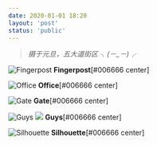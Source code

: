 ```yaml
---
date: 2020-01-01 18:20
layout: 'post'
status: 'public'
---
```


> *摄于元旦，五大道街区 ╮(－_－)╭*
 
![Fingerpost](https://cdn.pixabay.com/photo/2020/09/25/02/43/place-5600339_1280.jpg)
        **Fingerpost**[#006666 center]

![Office](https://cdn.pixabay.com/photo/2020/09/25/02/43/place-5600341_1280.jpg)
        **Office**[#006666 center]

![Gate](https://cdn.pixabay.com/photo/2020/10/15/06/23/place-5656119_1280.jpg)
        **Gate**[#006666 center]

![Guys](https://cdn.pixabay.com/photo/2020/10/15/06/37/place-5656135_1280.jpg)
![](https://cdn.pixabay.com/photo/2020/10/15/06/37/arches-5656135_1280.jpg)
        **Guys**[#006666 center]

![Silhouette](https://cdn.pixabay.com/photo/2020/10/15/06/23/place-5656118_1280.jpg)
        **Silhouette**[#006666 center]




